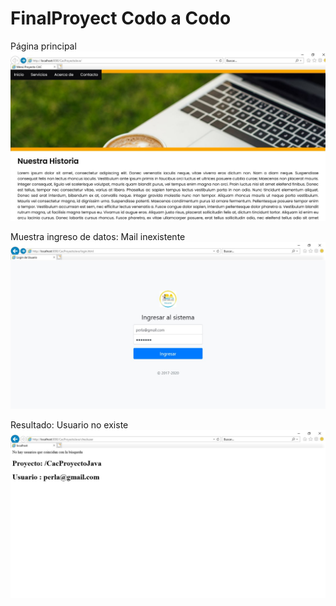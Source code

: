 # FinalProyect Codo a Codo

Página principal
![Image text](https://github.com/maring0019/FinalProyect_codoacodo/blob/master/fotoPaginaPrincipal.jpg)

Muestra ingreso de datos: Mail inexistente
![Image text](https://github.com/maring0019/FinalProyect_codoacodo/blob/master/fotoIngresoDatos.jpg)

Resultado: Usuario no existe
![Image text](https://github.com/maring0019/FinalProyect_codoacodo/blob/master/fotoResultadoValidacion.jpg)




